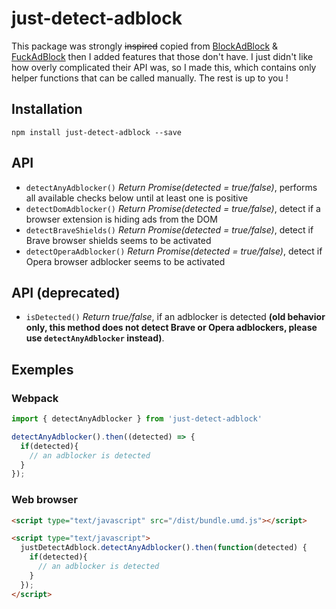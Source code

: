 # just-detect-adblock
This package was strongly ~~inspired~~ copied from [BlockAdBlock](https://github.com/sitexw/BlockAdBlock) & [FuckAdBlock](https://github.com/sitexw/FuckAdBlock) then I added features that those don't have. I just didn't like how overly complicated their API was, so I made this, which contains only helper functions that can be called manually. The rest is up to you !

## Installation
```
npm install just-detect-adblock --save
```

## API

* `detectAnyAdblocker()` *Return Promise(detected = true/false)*, performs all available checks below until at least one is positive
* `detectDomAdblocker()` *Return Promise(detected = true/false)*, detect if a browser extension is hiding ads from the DOM
* `detectBraveShields()` *Return Promise(detected = true/false)*, detect if Brave browser shields seems to be activated
* `detectOperaAdblocker()` *Return Promise(detected = true/false)*, detect if Opera browser adblocker seems to be activated

## API (deprecated)

* `isDetected()` *Return true/false*, if an adblocker is detected **(old behavior only, this method does not detect Brave or Opera adblockers, please use `detectAnyAdblocker` instead)**.


## Exemples

### Webpack
```javascript
import { detectAnyAdblocker } from 'just-detect-adblock'

detectAnyAdblocker().then((detected) => {
  if(detected){
    // an adblocker is detected
  }
});
```

### Web browser
```html
<script type="text/javascript" src="/dist/bundle.umd.js"></script>

<script type="text/javascript">
  justDetectAdblock.detectAnyAdblocker().then(function(detected) {
    if(detected){
      // an adblocker is detected
    }
  });
</script>
```
